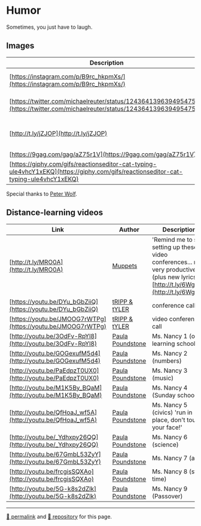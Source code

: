 # Humor

Sometimes, you just have to laugh.

## Images

| Description | Link |
| -- | -- |
| [https://instagram.com/p/B9rc_hkpmXs/](https://instagram.com/p/B9rc_hkpmXs/) | Sisyphus works from home |
| [https://twitter.com/michaelreuter/status/1243641396394954755/](https://twitter.com/michaelreuter/status/1243641396394954755) |  A proliferation of exponentiation |
| [http://t.ly/jZJOP](http://t.ly/jZJOP) | Zoom meeting: audio only v. with video |
| [https://9gag.com/gag/aZ75r1V](https://9gag.com/gag/aZ75r1V) | van Gogh |
| [https://giphy.com/gifs/reactionseditor-cat-typing-ule4vhcY1xEKQ](https://giphy.com/gifs/reactionseditor-cat-typing-ule4vhcY1xEKQ) | At the computer |

Special thanks to [Peter Wolf](https://www.facebook.com/peter.wolf.75839923).

## Distance-learning videos

| Link | Author | Description |
| -- | -- | -- |
| [http://t.ly/MRO0A](http://t.ly/MRO0A) | [Muppets](https://muppets.disney.com/) | 'Remind me to stop setting up these video conferences... not very productive' (plus new lyrics: [http://t.ly/6WgJB](http://t.ly/6WgJB)) |
| [https://youtu.be/DYu_bGbZiiQ](https://youtu.be/DYu_bGbZiiQ) | [tRIPP &amp; tYLER](https://www.youtube.com/channel/UC310aJFjr6Gn9mGZjMZ2VTQ) | conference call |
| [https://youtu.be/JMOOG7rWTPg](https://youtu.be/JMOOG7rWTPg) | [tRIPP &amp; tYLER](https://www.youtube.com/channel/UC310aJFjr6Gn9mGZjMZ2VTQ) | video conference call |
| [http://youtu.be/3OdFv-RpYl8](http://youtu.be/3OdFv-RpYl8) | [Paula Poundstone](https://paulapoundstone.com/) | Ms. Nancy 1 (on-learning school) |
| [http://youtu.be/GOGexufM5d4](http://youtu.be/GOGexufM5d4) | [Paula Poundstone](https://paulapoundstone.com/) | Ms. Nancy 2 (numbers) |
| [http://youtu.be/PaEdpzT0UX0](http://youtu.be/PaEdpzT0UX0) | [Paula Poundstone](https://paulapoundstone.com/) | Ms. Nancy 3 (music) |
| [http://youtu.be/M1K5By_BQaM](http://youtu.be/M1K5By_BQaM) | [Paula Poundstone](https://paulapoundstone.com/) | Ms. Nancy 4 (Sunday school) |
| [http://youtu.be/QfHoaJ_wf5A](http://youtu.be/QfHoaJ_wf5A) | [Paula Poundstone](https://paulapoundstone.com/) | Ms. Nancy 5 (civics) 'run in place, don't touch your face!' |
| [http://youtu.be/_Ydhxpy26QQ](http://youtu.be/_Ydhxpy26QQ) | [Paula Poundstone](https://paulapoundstone.com/) | Ms. Nancy 6 (science) |
| [http://youtu.be/67GmbL53ZyY](http://youtu.be/67GmbL53ZyY) | [Paula Poundstone](https://paulapoundstone.com/) | Ms. Nancy 7 (art) |
| [http://youtu.be/frcgisSQXAo](http://youtu.be/frcgisSQXAo) | [Paula Poundstone](https://paulapoundstone.com/) | Ms. Nancy 8 (story time) |
| [http://youtu.be/5G-k8s2dZlk](http://youtu.be/5G-k8s2dZlk) | [Paula Poundstone](https://paulapoundstone.com/) | Ms. Nancy 9 (Passover) |


<hr>

[&#128279; permalink](https://psb-david-petty.github.io/school-closure/humor.html) and [&#128297; repository](https://github.com/psb-david-petty/school-closure/blob/master/humor.md) for this page.

